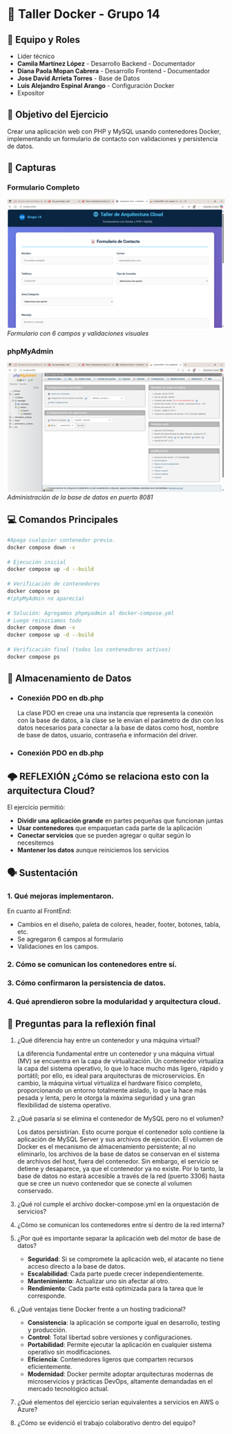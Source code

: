 # 🐳 Taller Docker - Grupo 14

## 👥 Equipo y Roles
- Líder técnico
- **Camila Martínez López** - Desarrollo Backend - Documentador
- **Diana Paola Mopan Cabrera** - Desarrollo Frontend - Documentador
- **Jose David Arrieta Torres** - Base de Datos
- **Luis Alejandro Espinal Arango** - Configuración Docker
- Expositor

## 🎯 Objetivo del Ejercicio
Crear una aplicación web con PHP y MySQL usando contenedores Docker, implementando un formulario de contacto con validaciones y persistencia de datos.

## 📸 Capturas

### Formulario Completo
![Formulario](images/formulario.png)
*Formulario con 6 campos y validaciones visuales*

### phpMyAdmin
![phpMyAdmin](images/phpmyadmin.png)
*Administración de la base de datos en puerto 8081*

## 💻 Comandos Principales

```bash
#Apaga cualquier contenedor previo.
docker compose down -v

# Ejecución inicial
docker compose up -d --build

# Verificación de contenedores 
docker compose ps
#(phpMyAdmin no aparecía)

# Solución: Agregamos phpmyadmin al docker-compose.yml
# Luego reiniciamos todo
docker compose down -v
docker compose up -d --build

# Verificación final (todos los contenedores activos)
docker compose ps
```

## 💾 Almacenamiento de Datos
- ### Conexión PDO en db.php
    La clase PDO en creae una una instancia que representa la conexión con la base de datos, a la clase se le envían el parámetro de dsn con los datos necesarios para conectar a la base de datos como host, nombre de base de datos, usuario, contraseña e información del driver.
- ### Conexión PDO en db.php

## 🌩️ REFLEXIÓN ¿Cómo se relaciona esto con la arquitectura Cloud?
El ejercicio permitió:
- **Dividir una aplicación grande** en partes pequeñas que funcionan juntas
- **Usar contenedores** que empaquetan cada parte de la aplicación  
- **Conectar servicios** que se pueden agregar o quitar según lo necesitemos
- **Mantener los datos** aunque reiniciemos los servicios

## 🗣️ Sustentación
### 1. Qué mejoras implementaron.

   En cuanto al FrontEnd:
   - Cambios en el diseño, paleta de colores, header, footer, botones, tabla, etc.
   - Se agregaron 6 campos al formulario
   - Validaciones en los campos.
   
### 2. Cómo se comunican los contenedores entre sí.
### 3. Cómo confirmaron la persistencia de datos.
### 4. Qué aprendieron sobre la modularidad y arquitectura cloud.


## 🤔 Preguntas para la reflexión final
1. ¿Qué diferencia hay entre un contenedor y una máquina virtual?
   
    La diferencia fundamental entre un contenedor y una máquina virtual (MV) se encuentra en la capa de virtualización. Un contenedor virtualiza la capa del sistema operativo, lo que lo hace mucho más ligero,         rápido y portátil; por ello, es ideal para arquitecturas de microservicios. En cambio, la máquina virtual virtualiza el hardware físico completo, proporcionando un entorno totalmente aislado, lo que la hace       más pesada y lenta, pero le otorga la máxima seguridad y una gran flexibilidad de sistema operativo.

2. ¿Qué pasaría si se elimina el contenedor de MySQL pero no el volumen?
   
    Los datos persistirían. Esto ocurre porque el contenedor solo contiene la aplicación de MySQL Server y sus archivos de ejecución. El volumen de Docker es el mecanismo de almacenamiento persistente; al no          eliminarlo, los archivos de la base de datos se conservan en el sistema de archivos del host, fuera del contenedor.
    Sin embargo, el servicio se detiene y desaparece, ya que el contenedor ya no existe. Por lo tanto, la base de datos no estará accesible a través de la red (puerto 3306) hasta que se cree un nuevo contenedor       que se conecte al volumen conservado.
   
3. ¿Qué rol cumple el archivo docker-compose.yml en la orquestación de
servicios?
4. ¿Cómo se comunican los contenedores entre sí dentro de la red interna?
5. ¿Por qué es importante separar la aplicación web del motor de base de
datos?
    - **Seguridad**: Si se compromete la aplicación web, el atacante no tiene acceso directo a la base de datos.
    - **Escalabilidad**: Cada parte puede crecer independientemente.
    - **Mantenimiento**: Actualizar uno sin afectar al otro.
    - **Rendimiento**: Cada parte está optimizada para la tarea que le corresponde.
      
6. ¿Qué ventajas tiene Docker frente a un hosting tradicional?
    - **Consistencia**: la aplicación se comporte igual en desarrollo, testing y producción.
    - **Control**: Total libertad sobre versiones y configuraciones.
    - **Portabilidad**: Permite ejecutar la aplicación en cualquier sistema operativo sin modificaciones.
    - **Eficiencia**: Contenedores ligeros que comparten recursos eficientemente.
    - **Modernidad**: Docker permite adoptar arquitecturas modernas de microservicios y prácticas DevOps, altamente demandadas en el mercado tecnológico actual.
      
7. ¿Qué elementos del ejercicio serían equivalentes a servicios en AWS o
Azure?
8. ¿Cómo se evidenció el trabajo colaborativo dentro del equipo?
